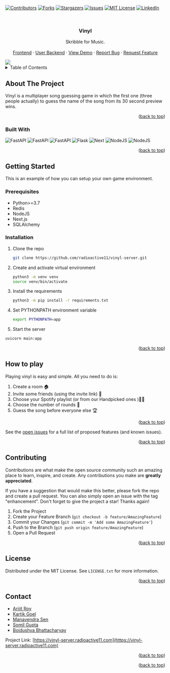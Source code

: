 <div id="top"></div>

[![Contributors][contributors-shield]][contributors-url]
[![Forks][forks-shield]][forks-url]
[![Stargazers][stars-shield]][stars-url]
[![Issues][issues-shield]][issues-url]
[![MIT License][license-shield]][license-url]
[![LinkedIn][linkedin-shield]][linkedin-url]



<!-- PROJECT LOGO -->
<br />
<div align="center">
  <a href="https://github.com/radioactive11/vinyl-server">
  </a>

  <h3 align="center">Vinyl</h3>

  <p align="center">
    Skribble for Music.  
    <br />
    <br />
    <a href="https://github.com/kg-kartik/moonlight-client/">Frontend</a>
    ·
    <a href="https://github.com/kg-kartik/vinyl-server-backend/">User Backend</a>
    ·
    <a href="https://vinyl-server.radioactive11.com">View Demo</a>
    ·
    <a href="https://github.com/radioactive11/vinyl-server/issues">Report Bug</a>
    ·
    <a href="https://github.com/radioactive11/vinyl-server/issues">Request Feature</a>
  </p>
</div>

<img src="STATIC/repo.png">


<!-- TABLE OF CONTENTS -->
<details>
  <summary>Table of Contents</summary>
  <ol>
    <li>
      <a href="#about-the-project">About The Project</a>
      <ul>
        <li><a href="#built-with">Built With</a></li>
      </ul>
    </li>
    <li>
      <a href="#getting-started">Getting Started</a>
      <ul>
        <li><a href="#prerequisites">Prerequisites</a></li>
        <li><a href="#installation">Installation</a></li>
      </ul>
    </li>
    <li><a href="#features">Features</a></li>
    <li><a href="#contributing">Contributing</a></li>
    <li><a href="#license">License</a></li>
    <li><a href="#contact">Contact</a></li>
  </ol>
</details>



<!-- ABOUT THE PROJECT -->
## About The Project


Vinyl is a multiplayer song guessing game in which the first one (three people actually) to guess the name of the song from its 30 second preview wins. 

<p align="right">(<a href="#top">back to top</a>)</p>


### Built With
<p>
<img alt="FastAPI" src="https://img.shields.io/badge/fastapi-009688?style=for-the-badge&logo=fastapi&logoColor=white"/>
<img alt="FastAPI" src="https://img.shields.io/badge/celery-37814A?style=for-the-badge&logo=celery&logoColor=white"/>
<img alt="FastAPI" src="https://img.shields.io/badge/redis-DC382D?style=for-the-badge&logo=redis&logoColor=white"/>
<img alt="Flask" src="https://img.shields.io/badge/mongodb-47A248?style=for-the-badge&logo=mongodb&logoColor=white"/>
<img alt="Next" src="https://img.shields.io/badge/next.js-000000?style=for-the-badge&logo=next.js&logoColor=white"/>
<img alt="NodeJS" src="https://img.shields.io/badge/node.js-339933?style=for-the-badge&logo=node.js&logoColor=white"/>
<img alt="NodeJS" src="https://img.shields.io/badge/linode-00A95C?style=for-the-badge&logo=linode&logoColor=white"/>
</p>

<p align="right">(<a href="#top">back to top</a>)</p>



<!-- GETTING STARTED -->
## Getting Started

This is an example of how you can setup your own game environment.

### Prerequisites

* Python>=3.7
* Redis
* NodeJS
* Next.js
* SQLAlchemy



### Installation

1. Clone the repo
   ```sh
   git clone https://github.com/radioactive11/vinyl-server.git
   ```
2. Create and activate virtual environment
   ```sh
   python3 -m venv venv
   source venv/bin/activate
   ```
3. Install the requirements
   ```sh
   python3 -m pip install -r requirements.txt
   ```
4. Set PYTHONPATH environment variable
   ```sh
   export PYTHONPATH=app
   ```
5. Start the server
```sh
uvicorn main:app
```


<p align="right">(<a href="#top">back to top</a>)</p>



<!-- USAGE EXAMPLES -->
## How to play

Playing vinyl is easy and simple. All you need to do is:

1. Create a room 🏠
2. Invite some friends (using the invite link) 💌
3. Choose your Spotify playlist (or from our Handpicked ones )🤌🏽
4. Choose the number of rounds 🔢
5. Guess the song before everyone else 🏆

<p align="right">(<a href="#top">back to top</a>)</p>



<!-- ROADMAP -->

See the [open issues](https://github.com/radioactive11/vinyl-server/issues) for a full list of proposed features (and known issues).

<p align="right">(<a href="#top">back to top</a>)</p>



<!-- CONTRIBUTING -->
## Contributing

Contributions are what make the open source community such an amazing place to learn, inspire, and create. Any contributions you make are **greatly appreciated**.

If you have a suggestion that would make this better, please fork the repo and create a pull request. You can also simply open an issue with the tag "enhancement".
Don't forget to give the project a star! Thanks again!

1. Fork the Project
2. Create your Feature Branch (`git checkout -b feature/AmazingFeature`)
3. Commit your Changes (`git commit -m 'Add some AmazingFeature'`)
4. Push to the Branch (`git push origin feature/AmazingFeature`)
5. Open a Pull Request

<p align="right">(<a href="#top">back to top</a>)</p>



<!-- LICENSE -->
## License

Distributed under the MIT License. See `LICENSE.txt` for more information.

<p align="right">(<a href="#top">back to top</a>)</p>



<!-- CONTACT -->
## Contact

- [Arijit Roy](https://github.com/radioactive11/)
- [Kartik Goel](https://github.com/kg-kartik/)
- [Manavendra Sen](https://github.com/manavendrasen)
- [Somil Gupta](https://github.com/somil24)
- [Boidushya Bhattacharyay](https://github.com/boidushya)

Project Link: [https://vinyl-server.radioactive11.com](https://vinyl-server.radioactive11.com)

<p align="right">(<a href="#top">back to top</a>)</p>



<!-- ACKNOWLEDGMENTS -->

<p align="right">(<a href="#top">back to top</a>)</p>



<!-- MARKDOWN LINKS & IMAGES -->
<!-- https://www.markdownguide.org/basic-syntax/#reference-style-links -->
[contributors-shield]: https://img.shields.io/github/contributors/radioactive11/vinyl-server.svg?style=for-the-badge
[contributors-url]: https://github.com/radioactive11/vinyl-server/graphs/contributors
[forks-shield]: https://img.shields.io/github/forks/radioactive11/vinyl-server.svg?style=for-the-badge
[forks-url]: https://github.com/radioactive11/vinyl-server/network/members
[stars-shield]: https://img.shields.io/github/stars/radioactive11/vinyl-server.svg?style=for-the-badge
[stars-url]: https://github.com/radioactive11/vinyl-server/stargazers
[issues-shield]: https://img.shields.io/github/issues/radioactive11/vinyl-server.svg?style=for-the-badge
[issues-url]: https://github.com/radioactive11/vinyl-server/issues
[license-shield]: https://img.shields.io/github/license/radioactive11/vinyl-server.svg?style=for-the-badge
[license-url]: https://github.com/radioactive11/vinyl-server/blob/master/LICENSE
[linkedin-shield]: https://img.shields.io/badge/-LinkedIn-black.svg?style=for-the-badge&logo=linkedin&colorB=555
[linkedin-url]: https://linkedin.com/in/arijit--roy
[product-screenshot]: images/screenshot.png